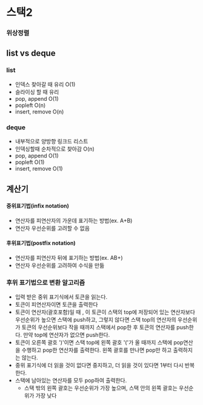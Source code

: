 # 스택2

### 위상정렬



## list vs deque

### list

- 인덱스 찾아갈 때 유리 O(1)
- 슬라이싱 할 때 유리
- pop, append O(1)
- popleft O(n)
- insert, remove O(n)

### deque

- 내부적으로 양방향 링크드 리스트
- 인덱싱할때 순차적으로 찾아감 O(n)
- pop, append O(1)
- popleft O(1)
- insert, remove O(1)



## 계산기

#### 중위표기법(infix notation)

- 연산자를 피연산자의 가운데 표기하는 방법(ex. A+B)
- 연산자 우선순위를 고려할 수 없음

#### 후위표기법(postfix notation)

- 연산자를 피연산자 뒤에 표기하는 방법(ex. AB+)
- 연산자 우선순위를 고려하여 수식을 만듦

### 후위 표기법으로 변환 알고리즘

- 입력 받은 중위 표기식에서 토큰을 읽는다.
- 토큰이 피연산자이면 토큰을 출력한다
- 토큰이 연산자(괄호포함)일 때 , 이 토큰이 스택의 top에 저장되어 있는 연산자보다 우선순위가 높으면 스택에 push하고, 그렇지 않다면 스택 top의 연산자의 우선순위가 토큰의 우선순위보다 작을 때까지 스택에서 pop한 후 토큰의 연산자를 push한다. 만약 top에 연산자가 없으면 push한다.
- 토큰이 오른쪽 괄호 ')'이면 스택 top에 왼쪽 괄호 '('가 올 때까지 스택에 pop연산을 수행하고 pop한 연산자를 출력한다. 왼쪽 괄호를 만나면 pop만 하고 출력하지는 않는다.
- 중위 표기식에 더 읽을 것이 없다면 중지하고, 더 읽을 것이 있다면 1부터 다시 반복 한다.
- 스택에 남아있는 연산자를 모두 pop하여 출력한다.
  - 스택 밖의 왼쪽 괄호는 우선순위가 가장 높으며, 스택 안의 왼쪽 괄호는 우선순위가 가장 낮다



